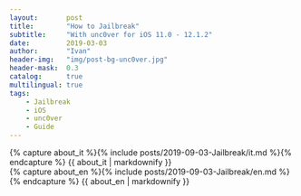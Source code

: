 ```yaml
---
layout:       post
title:        "How to Jailbreak"
subtitle:     "With unc0ver for iOS 11.0 - 12.1.2"
date:         2019-03-03
author:       "Ivan"
header-img:   "img/post-bg-unc0ver.jpg"
header-mask:  0.3
catalog:      true
multilingual: true
tags:
    - Jailbreak
    - iOS
    - unc0ver
    - Guide
---
```


<!-- Italian Version -->
<div class="it post-container">
    {% capture about_it %}{% include posts/2019-09-03-Jailbreak/it.md %}{% endcapture %}
    {{ about_it | markdownify }}
</div>

<!-- English Version -->
<div class="en post-container">
    {% capture about_en %}{% include posts/2019-09-03-Jailbreak/en.md %}{% endcapture %}
    {{ about_en | markdownify }}
</div>
